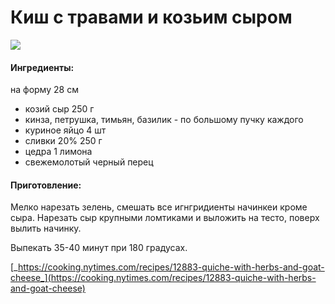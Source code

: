 # Киш с травами и козьим сыром

![](../../../pics/24kitch_span-articlelarge-v2-1.jpg)

#### Ингредиенты:

на форму 28 см

* козий сыр 250 г
* кинза, петрушка, тимьян, базилик - по большому пучку каждого
* куриное яйцо 4 шт
* сливки 20% 250 г
* цедра 1 лимона
* свежемолотый черный перец

#### Приготовление:

Мелко нарезать зелень, смешать все игнгридиенты начинкеи кроме сыра. Нарезать сыр крупными ломтиками и выложить на тесто, поверх вылить начинку.

Выпекать 35-40 минут при 180 градусах.

[_https://cooking.nytimes.com/recipes/12883-quiche-with-herbs-and-goat-cheese_](https://cooking.nytimes.com/recipes/12883-quiche-with-herbs-and-goat-cheese)

